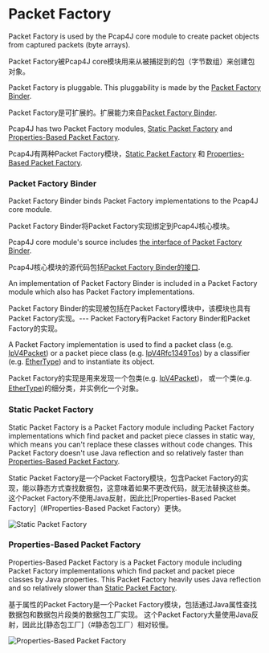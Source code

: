 Packet Factory
==============

Packet Factory is used by the Pcap4J core module to create packet objects from captured packets (byte arrays).

Packet Factory被Pcap4J core模块用来从被捕捉到的包（字节数组）来创建包对象。



Packet Factory is pluggable. This pluggability is made by the [Packet Factory Binder](#packet-factory-binder).

Packet Factory是可扩展的。扩展能力来自[Packet Factory Binder](#packet-factory-binder).



Pcap4J has two Packet Factory modules, [Static Packet Factory](#static-packet-factory) and [Properties-Based Packet Factory](#properties-based-packet-factory).

Pcap4J有两种Packet Factory模块，[Static Packet Factory](#static-packet-factory) 和 [Properties-Based Packet Factory](#properties-based-packet-factory).



### Packet Factory Binder ###
Packet Factory Binder binds Packet Factory implementations to the Pcap4J core module.

Packet Factory Binder将Packet Factory实现绑定到Pcap4J核心模块。

Pcap4J core module's source includes [the interface of Packet Factory Binder](https://github.com/kaitoy/pcap4j/blob/v1/pcap4j-core/src/main/java/org/pcap4j/packet/factory/PacketFactoryBinder.java).

Pcap4J核心模块的源代码包括[Packet Factory Binder的接口](https://github.com/kaitoy/pcap4j/blob/v1/pcap4j-core/src/main/java/org/pcap4j/packet/factory/PacketFactoryBinder.java).

An implementation of Packet Factory Binder is included in a Packet Factory module which also has Packet Factory implementations.

Packet Factory Binder的实现被包括在Packet Factory模块中，该模块也具有Packet Factory实现。--- Packet Factory有Packet Factory Binder和Packet Factory的实现。

A Packet Factory implementation is used to find a packet class (e.g. [IpV4Packet](https://github.com/kaitoy/pcap4j/blob/v1/pcap4j-core/src/main/java/org/pcap4j/packet/IpV4Packet.java))
or a packet piece class (e.g. [IpV4Rfc1349Tos](https://github.com/kaitoy/pcap4j/blob/v1/pcap4j-core/src/main/java/org/pcap4j/packet/IpV4Rfc1349Tos.java))
by a classifier (e.g. [EtherType](https://github.com/kaitoy/pcap4j/blob/v1/pcap4j-core/src/main/java/org/pcap4j/packet/namednumber/EtherType.java))
and to instantiate its object.

Packet Factory的实现是用来发现一个包类(e.g. [IpV4Packet](https://github.com/kaitoy/pcap4j/blob/v1/pcap4j-core/src/main/java/org/pcap4j/packet/IpV4Packet.java))，
或一个类(e.g. [EtherType](https://github.com/kaitoy/pcap4j/blob/v1/pcap4j-core/src/main/java/org/pcap4j/packet/namednumber/EtherType.java))的细分类，并实例化一个对象。


### Static Packet Factory ###
Static Packet Factory is a Packet Factory module including Packet Factory implementations which find packet and packet piece classes in static way,
which means you can't replace these classes without code changes.
This Packet Factory doesn't use Java reflection and so relatively faster than [Properties-Based Packet Factory](#properties-based-packet-factory).

Static Packet Factory是一个Packet Factory模块，包含Packet Factory的实现，能以静态方式查找数据包，这意味着如果不更改代码，就无法替换这些类。
这个Packet Factory不使用Java反射，因此比[Properties-Based Packet Factory]（#Properties-Based Packet Factory）更快。


<img alt="Static Packet Factory" title="Static Packet Factory" src="https://github.com/kaitoy/pcap4j/raw/v1/www/images/staticPacketFactory.png" />

### Properties-Based Packet Factory ###
Properties-Based Packet Factory is a Packet Factory module including Packet Factory implementations which find packet and packet piece classes by Java properties.
This Packet Factory heavily uses Java reflection and so relatively slower than [Static Packet Factory](#static-packet-factory).

基于属性的Packet Factory是一个Packet Factory模块，包括通过Java属性查找数据包和数据包片段类的数据包工厂实现。
这个Packet Factory大量使用Java反射，因此比[静态包工厂]（#静态包工厂）相对较慢。


<img alt="Properties-Based Packet Factory" title="Properties-Based Packet Factory" src="https://github.com/kaitoy/pcap4j/raw/v1/www/images/propertiesBasedPacketFactory.png" />
